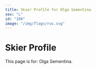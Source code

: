 ```yaml
---
title: Skier Profile for Olga Sementina
sex: "L"
id: "108"
image: "/img/flags/rus.svg" 
---
```


# Skier Profile

This page is for: Olga Sementina.
    